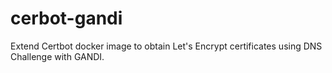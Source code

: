 # cerbot-gandi
Extend Certbot docker image to obtain Let's Encrypt certificates using DNS Challenge with GANDI.
